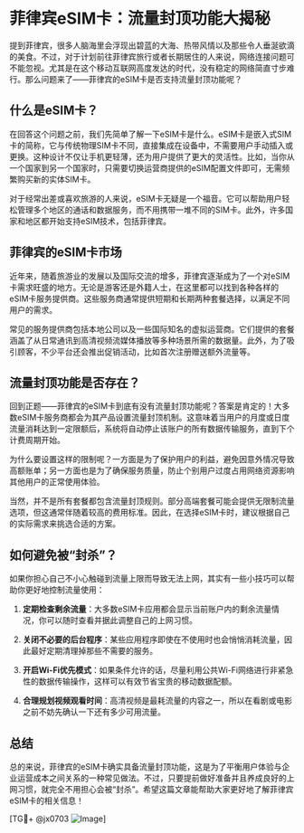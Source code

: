 # 菲律宾eSIM卡：流量封顶功能大揭秘

提到菲律宾，很多人脑海里会浮现出碧蓝的大海、热带风情以及那些令人垂涎欲滴的美食。不过，对于计划前往菲律宾旅行或者长期居住的人来说，网络连接问题可不能忽视。尤其是在这个移动互联网高度发达的时代，没有稳定的网络简直寸步难行。那么问题来了——菲律宾的eSIM卡是否支持流量封顶功能呢？

## 什么是eSIM卡？

在回答这个问题之前，我们先简单了解一下eSIM卡是什么。eSIM卡是嵌入式SIM卡的简称，它与传统物理SIM卡不同，直接集成在设备中，不需要用户手动插入或更换。这种设计不仅让手机更轻薄，还为用户提供了更大的灵活性。比如，当你从一个国家到另一个国家时，只需要切换运营商提供的eSIM配置文件即可，无需频繁购买新的实体SIM卡。

对于经常出差或喜欢旅游的人来说，eSIM卡无疑是一个福音。它可以帮助用户轻松管理多个地区的通话和数据服务，而不用携带一堆不同的SIM卡。此外，许多国家和地区都开始支持eSIM技术，包括菲律宾。

## 菲律宾的eSIM卡市场

近年来，随着旅游业的发展以及国际交流的增多，菲律宾逐渐成为了一个对eSIM卡需求旺盛的地方。无论是游客还是外籍人士，在这里都可以找到各种各样的eSIM卡服务提供商。这些服务商通常提供短期和长期两种套餐选择，以满足不同用户的需求。

常见的服务提供商包括本地公司以及一些国际知名的虚拟运营商。它们提供的套餐涵盖了从日常通讯到高清视频流媒体播放等多种场景所需的数据量。此外，为了吸引顾客，不少平台还会推出促销活动，比如首次注册赠送额外流量等。

## 流量封顶功能是否存在？

回到正题——菲律宾的eSIM卡到底有没有流量封顶功能呢？答案是肯定的！大多数eSIM卡服务商都会为其产品设置流量封顶机制。这意味着当用户的月度或日度流量消耗达到一定限额后，系统将自动停止该账户的所有数据传输服务，直到下个计费周期开始。

为什么要设置这样的限制呢？一方面是为了保护用户的利益，避免因意外情况导致高额账单；另一方面也是为了确保服务质量，防止个别用户过度占用网络资源影响其他用户的正常使用体验。

当然，并不是所有套餐都包含流量封顶规则。部分高端套餐可能会提供无限制流量选项，但这通常伴随着较高的费用标准。因此，在选择eSIM卡时，建议根据自己的实际需求来挑选合适的方案。

## 如何避免被“封杀”？

如果你担心自己不小心触碰到流量上限而导致无法上网，其实有一些小技巧可以帮助你更好地控制流量使用：

1. **定期检查剩余流量**：大多数eSIM卡应用都会显示当前账户内的剩余流量情况，你可以随时查看并据此调整自己的上网习惯。
   
2. **关闭不必要的后台程序**：某些应用程序即使在不使用时也会悄悄消耗流量，因此最好定期清理掉那些不需要的服务。

3. **开启Wi-Fi优先模式**：如果条件允许的话，尽量利用公共Wi-Fi网络进行非紧急性的数据传输操作，这样可以有效节省宝贵的移动数据配额。

4. **合理规划视频观看时间**：高清视频是最耗流量的内容之一，所以在看剧或电影之前不妨先确认一下还有多少可用流量。

## 总结

总的来说，菲律宾的eSIM卡确实具备流量封顶功能，这是为了平衡用户体验与企业运营成本之间关系的一种常见做法。不过，只要提前做好准备并且养成良好的上网习惯，就完全不用担心会被“封杀”。希望这篇文章能帮助大家更好地了解菲律宾eSIM卡的相关信息！

[TG💪+ @jx0703 ![Image](https://github.com/user-attachments/assets/dbca1d08-cadb-493c-b0ec-ad6f7a83f270)]